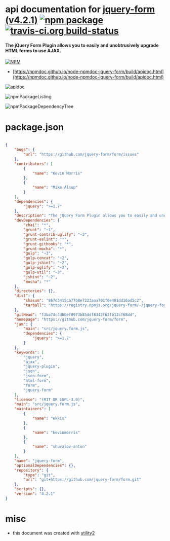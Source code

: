 # api documentation for  [jquery-form (v4.2.1)](https://github.com/jquery-form/form)  [![npm package](https://img.shields.io/npm/v/npmdoc-jquery-form.svg?style=flat-square)](https://www.npmjs.org/package/npmdoc-jquery-form) [![travis-ci.org build-status](https://api.travis-ci.org/npmdoc/node-npmdoc-jquery-form.svg)](https://travis-ci.org/npmdoc/node-npmdoc-jquery-form)
#### The jQuery Form Plugin allows you to easily and unobtrusively upgrade HTML forms to use AJAX.

[![NPM](https://nodei.co/npm/jquery-form.png?downloads=true&downloadRank=true&stars=true)](https://www.npmjs.com/package/jquery-form)

- [https://npmdoc.github.io/node-npmdoc-jquery-form/build/apidoc.html](https://npmdoc.github.io/node-npmdoc-jquery-form/build/apidoc.html)

[![apidoc](https://npmdoc.github.io/node-npmdoc-jquery-form/build/screenCapture.buildCi.browser.%252Ftmp%252Fbuild%252Fapidoc.html.png)](https://npmdoc.github.io/node-npmdoc-jquery-form/build/apidoc.html)

![npmPackageListing](https://npmdoc.github.io/node-npmdoc-jquery-form/build/screenCapture.npmPackageListing.svg)

![npmPackageDependencyTree](https://npmdoc.github.io/node-npmdoc-jquery-form/build/screenCapture.npmPackageDependencyTree.svg)



# package.json

```json

{
    "bugs": {
        "url": "https://github.com/jquery-form/form/issues"
    },
    "contributors": [
        {
            "name": "Kevin Morris"
        },
        {
            "name": "Mike Alsup"
        }
    ],
    "dependencies": {
        "jquery": ">=1.7"
    },
    "description": "The jQuery Form Plugin allows you to easily and unobtrusively upgrade HTML forms to use AJAX.",
    "devDependencies": {
        "chai": "*",
        "grunt": "~1",
        "grunt-contrib-uglify": "~2",
        "grunt-eslint": "*",
        "grunt-githooks": "*",
        "grunt-mocha": "*",
        "gulp": "~3",
        "gulp-concat": "~2",
        "gulp-jshint": "~2",
        "gulp-uglify": "~2",
        "gulp-util": "~3",
        "jshint": "~2",
        "mocha": "*"
    },
    "directories": {},
    "dist": {
        "shasum": "867d3415cb77b8e7223aaa701f0e481dd16ad5c2",
        "tarball": "https://registry.npmjs.org/jquery-form/-/jquery-form-4.2.1.tgz"
    },
    "gitHead": "f3ba74c4dbbef8973b85ddf8342f63fb13cf68dd",
    "homepage": "https://github.com/jquery-form/form",
    "jam": {
        "main": "src/jquery.form.js",
        "dependencies": {
            "jquery": ">=1.7"
        }
    },
    "keywords": [
        "jquery",
        "ajax",
        "jquery-plugin",
        "json",
        "json-form",
        "html-form",
        "form",
        "jquery-form"
    ],
    "license": "(MIT OR LGPL-3.0)",
    "main": "src/jquery.form.js",
    "maintainers": [
        {
            "name": "ekkis"
        },
        {
            "name": "kevinmorris"
        },
        {
            "name": "shuvalov-anton"
        }
    ],
    "name": "jquery-form",
    "optionalDependencies": {},
    "repository": {
        "type": "git",
        "url": "git+https://github.com/jquery-form/form.git"
    },
    "scripts": {},
    "version": "4.2.1"
}
```



# misc
- this document was created with [utility2](https://github.com/kaizhu256/node-utility2)
